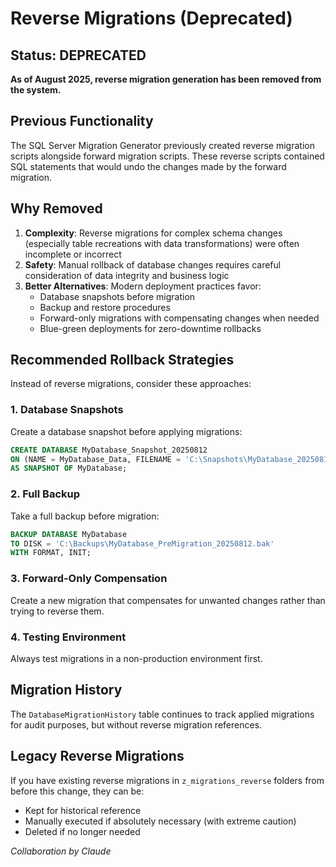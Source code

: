 # Reverse Migrations (Deprecated)

## Status: DEPRECATED

**As of August 2025, reverse migration generation has been removed from the system.**

## Previous Functionality

The SQL Server Migration Generator previously created reverse migration scripts alongside forward migration scripts. These reverse scripts contained SQL statements that would undo the changes made by the forward migration.

## Why Removed

1. **Complexity**: Reverse migrations for complex schema changes (especially table recreations with data transformations) were often incomplete or incorrect
2. **Safety**: Manual rollback of database changes requires careful consideration of data integrity and business logic
3. **Better Alternatives**: Modern deployment practices favor:
   - Database snapshots before migration
   - Backup and restore procedures
   - Forward-only migrations with compensating changes when needed
   - Blue-green deployments for zero-downtime rollbacks

## Recommended Rollback Strategies

Instead of reverse migrations, consider these approaches:

### 1. Database Snapshots
Create a database snapshot before applying migrations:
```sql
CREATE DATABASE MyDatabase_Snapshot_20250812 
ON (NAME = MyDatabase_Data, FILENAME = 'C:\Snapshots\MyDatabase_20250812.ss')
AS SNAPSHOT OF MyDatabase;
```

### 2. Full Backup
Take a full backup before migration:
```sql
BACKUP DATABASE MyDatabase 
TO DISK = 'C:\Backups\MyDatabase_PreMigration_20250812.bak'
WITH FORMAT, INIT;
```

### 3. Forward-Only Compensation
Create a new migration that compensates for unwanted changes rather than trying to reverse them.

### 4. Testing Environment
Always test migrations in a non-production environment first.

## Migration History

The `DatabaseMigrationHistory` table continues to track applied migrations for audit purposes, but without reverse migration references.

## Legacy Reverse Migrations

If you have existing reverse migrations in `z_migrations_reverse` folders from before this change, they can be:
- Kept for historical reference
- Manually executed if absolutely necessary (with extreme caution)
- Deleted if no longer needed

*Collaboration by Claude*